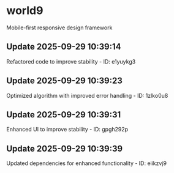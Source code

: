 # world9
Mobile-first responsive design framework

## Update 2025-09-29 10:39:14
Refactored code to improve stability - ID: e1yuykg3


## Update 2025-09-29 10:39:23
Optimized algorithm with improved error handling - ID: 1zlko0u8


## Update 2025-09-29 10:39:31
Enhanced UI to improve stability - ID: gpgh292p


## Update 2025-09-29 10:39:39
Updated dependencies for enhanced functionality - ID: eiikzvj9

